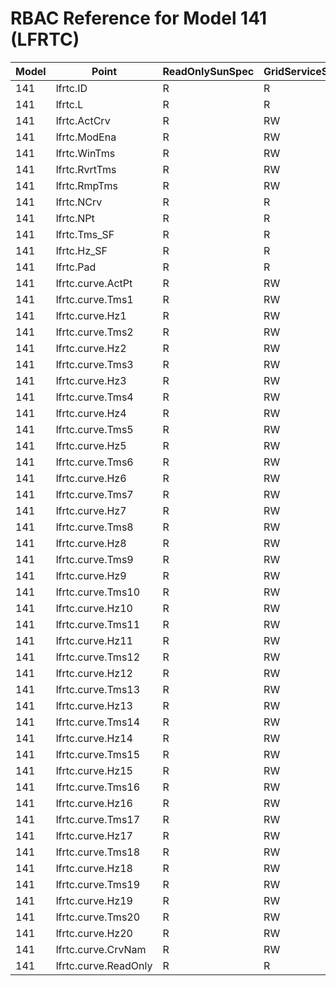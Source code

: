 # RBAC Reference for Model 141 (LFRTC)

| Model | Point | ReadOnlySunSpec | GridServiceSunSpec | NetworkAdministratorSunSpec | SuperAdministratorSpec | 
|-------|-------|------------------|---------------------|------------------|--------------------|
| 141 | lfrtc.ID | R | R | R | R |
| 141 | lfrtc.L | R | R | R | R |
| 141 | lfrtc.ActCrv | R | RW | R | RW |
| 141 | lfrtc.ModEna | R | RW | R | RW |
| 141 | lfrtc.WinTms | R | RW | R | RW |
| 141 | lfrtc.RvrtTms | R | RW | R | RW |
| 141 | lfrtc.RmpTms | R | RW | R | RW |
| 141 | lfrtc.NCrv | R | R | R | R |
| 141 | lfrtc.NPt | R | R | R | R |
| 141 | lfrtc.Tms_SF | R | R | R | R |
| 141 | lfrtc.Hz_SF | R | R | R | R |
| 141 | lfrtc.Pad | R | R | R | R |
| 141 | lfrtc.curve.ActPt | R | RW | R | RW |
| 141 | lfrtc.curve.Tms1 | R | RW | R | RW |
| 141 | lfrtc.curve.Hz1 | R | RW | R | RW |
| 141 | lfrtc.curve.Tms2 | R | RW | R | RW |
| 141 | lfrtc.curve.Hz2 | R | RW | R | RW |
| 141 | lfrtc.curve.Tms3 | R | RW | R | RW |
| 141 | lfrtc.curve.Hz3 | R | RW | R | RW |
| 141 | lfrtc.curve.Tms4 | R | RW | R | RW |
| 141 | lfrtc.curve.Hz4 | R | RW | R | RW |
| 141 | lfrtc.curve.Tms5 | R | RW | R | RW |
| 141 | lfrtc.curve.Hz5 | R | RW | R | RW |
| 141 | lfrtc.curve.Tms6 | R | RW | R | RW |
| 141 | lfrtc.curve.Hz6 | R | RW | R | RW |
| 141 | lfrtc.curve.Tms7 | R | RW | R | RW |
| 141 | lfrtc.curve.Hz7 | R | RW | R | RW |
| 141 | lfrtc.curve.Tms8 | R | RW | R | RW |
| 141 | lfrtc.curve.Hz8 | R | RW | R | RW |
| 141 | lfrtc.curve.Tms9 | R | RW | R | RW |
| 141 | lfrtc.curve.Hz9 | R | RW | R | RW |
| 141 | lfrtc.curve.Tms10 | R | RW | R | RW |
| 141 | lfrtc.curve.Hz10 | R | RW | R | RW |
| 141 | lfrtc.curve.Tms11 | R | RW | R | RW |
| 141 | lfrtc.curve.Hz11 | R | RW | R | RW |
| 141 | lfrtc.curve.Tms12 | R | RW | R | RW |
| 141 | lfrtc.curve.Hz12 | R | RW | R | RW |
| 141 | lfrtc.curve.Tms13 | R | RW | R | RW |
| 141 | lfrtc.curve.Hz13 | R | RW | R | RW |
| 141 | lfrtc.curve.Tms14 | R | RW | R | RW |
| 141 | lfrtc.curve.Hz14 | R | RW | R | RW |
| 141 | lfrtc.curve.Tms15 | R | RW | R | RW |
| 141 | lfrtc.curve.Hz15 | R | RW | R | RW |
| 141 | lfrtc.curve.Tms16 | R | RW | R | RW |
| 141 | lfrtc.curve.Hz16 | R | RW | R | RW |
| 141 | lfrtc.curve.Tms17 | R | RW | R | RW |
| 141 | lfrtc.curve.Hz17 | R | RW | R | RW |
| 141 | lfrtc.curve.Tms18 | R | RW | R | RW |
| 141 | lfrtc.curve.Hz18 | R | RW | R | RW |
| 141 | lfrtc.curve.Tms19 | R | RW | R | RW |
| 141 | lfrtc.curve.Hz19 | R | RW | R | RW |
| 141 | lfrtc.curve.Tms20 | R | RW | R | RW |
| 141 | lfrtc.curve.Hz20 | R | RW | R | RW |
| 141 | lfrtc.curve.CrvNam | R | RW | R | RW |
| 141 | lfrtc.curve.ReadOnly | R | R | R | R |
